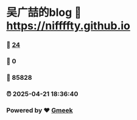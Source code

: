 # 吴广喆的blog :link: https://niffffty.github.io 
### :page_facing_up: [24](https://niffffty.github.io/tag.html) 
### :speech_balloon: 0 
### :hibiscus: 85828 
### :alarm_clock: 2025-04-21 18:36:40 
### Powered by :heart: [Gmeek](https://github.com/Meekdai/Gmeek)
